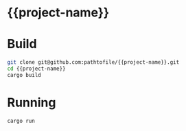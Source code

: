 # {{project-name}}

# Build
```bash
git clone git@github.com:pathtofile/{{project-name}}.git
cd {{project-name}}
cargo build
```

# Running
```bash
cargo run
```
